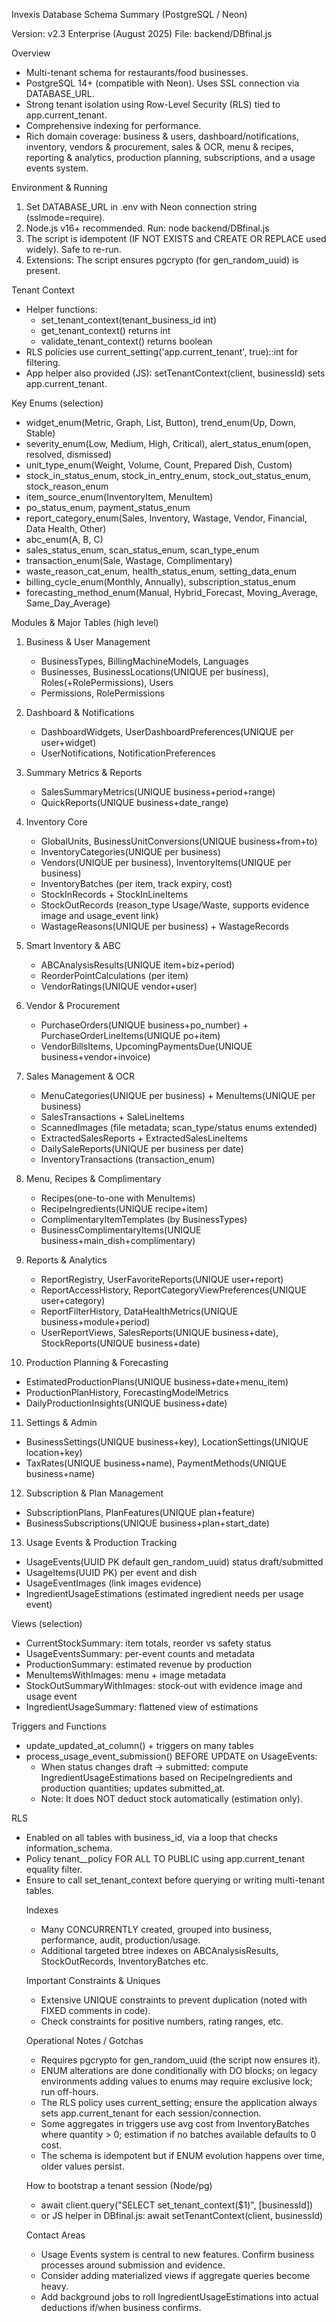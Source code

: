 Invexis Database Schema Summary (PostgreSQL / Neon)

Version: v2.3 Enterprise (August 2025)
File: backend/DBfinal.js

Overview
- Multi-tenant schema for restaurants/food businesses.
- PostgreSQL 14+ (compatible with Neon). Uses SSL connection via DATABASE_URL.
- Strong tenant isolation using Row-Level Security (RLS) tied to app.current_tenant.
- Comprehensive indexing for performance.
- Rich domain coverage: business & users, dashboard/notifications, inventory, vendors & procurement, sales & OCR, menu & recipes, reporting & analytics, production planning, subscriptions, and a usage events system.

Environment & Running
1) Set DATABASE_URL in .env with Neon connection string (sslmode=require).
2) Node.js v16+ recommended. Run: node backend/DBfinal.js
3) The script is idempotent (IF NOT EXISTS and CREATE OR REPLACE used widely). Safe to re-run.
4) Extensions: The script ensures pgcrypto (for gen_random_uuid) is present.

Tenant Context
- Helper functions:
  - set_tenant_context(tenant_business_id int)
  - get_tenant_context() returns int
  - validate_tenant_context() returns boolean
- RLS policies use current_setting('app.current_tenant', true)::int for filtering.
- App helper also provided (JS): setTenantContext(client, businessId) sets app.current_tenant.

Key Enums (selection)
- widget_enum(Metric, Graph, List, Button), trend_enum(Up, Down, Stable)
- severity_enum(Low, Medium, High, Critical), alert_status_enum(open, resolved, dismissed)
- unit_type_enum(Weight, Volume, Count, Prepared Dish, Custom)
- stock_in_status_enum, stock_in_entry_enum, stock_out_status_enum, stock_reason_enum
- item_source_enum(InventoryItem, MenuItem)
- po_status_enum, payment_status_enum
- report_category_enum(Sales, Inventory, Wastage, Vendor, Financial, Data Health, Other)
- abc_enum(A, B, C)
- sales_status_enum, scan_status_enum, scan_type_enum
- transaction_enum(Sale, Wastage, Complimentary)
- waste_reason_cat_enum, health_status_enum, setting_data_enum
- billing_cycle_enum(Monthly, Annually), subscription_status_enum
- forecasting_method_enum(Manual, Hybrid_Forecast, Moving_Average, Same_Day_Average)

Modules & Major Tables (high level)
1) Business & User Management
   - BusinessTypes, BillingMachineModels, Languages
   - Businesses, BusinessLocations(UNIQUE per business), Roles(+RolePermissions), Users
   - Permissions, RolePermissions

2) Dashboard & Notifications
   - DashboardWidgets, UserDashboardPreferences(UNIQUE per user+widget)
   - UserNotifications, NotificationPreferences

3) Summary Metrics & Reports
   - SalesSummaryMetrics(UNIQUE business+period+range)
   - QuickReports(UNIQUE business+date_range)

4) Inventory Core
   - GlobalUnits, BusinessUnitConversions(UNIQUE business+from+to)
   - InventoryCategories(UNIQUE per business)
   - Vendors(UNIQUE per business), InventoryItems(UNIQUE per business)
   - InventoryBatches (per item, track expiry, cost)
   - StockInRecords + StockInLineItems
   - StockOutRecords (reason_type Usage/Waste, supports evidence image and usage_event link)
   - WastageReasons(UNIQUE per business) + WastageRecords

5) Smart Inventory & ABC
   - ABCAnalysisResults(UNIQUE item+biz+period)
   - ReorderPointCalculations (per item)
   - VendorRatings(UNIQUE vendor+user)

6) Vendor & Procurement
   - PurchaseOrders(UNIQUE business+po_number) + PurchaseOrderLineItems(UNIQUE po+item)
   - VendorBillsItems, UpcomingPaymentsDue(UNIQUE business+vendor+invoice)

7) Sales Management & OCR
   - MenuCategories(UNIQUE per business) + MenuItems(UNIQUE per business)
   - SalesTransactions + SaleLineItems
   - ScannedImages (file metadata; scan_type/status enums extended)
   - ExtractedSalesReports + ExtractedSalesLineItems
   - DailySaleReports(UNIQUE per business per date)
   - InventoryTransactions (transaction_enum)

8) Menu, Recipes & Complimentary
   - Recipes(one-to-one with MenuItems)
   - RecipeIngredients(UNIQUE recipe+item)
   - ComplimentaryItemTemplates (by BusinessTypes)
   - BusinessComplimentaryItems(UNIQUE business+main_dish+complimentary)

9) Reports & Analytics
   - ReportRegistry, UserFavoriteReports(UNIQUE user+report)
   - ReportAccessHistory, ReportCategoryViewPreferences(UNIQUE user+category)
   - ReportFilterHistory, DataHealthMetrics(UNIQUE business+module+period)
   - UserReportViews, SalesReports(UNIQUE business+date), StockReports(UNIQUE business+date)

10) Production Planning & Forecasting
   - EstimatedProductionPlans(UNIQUE business+date+menu_item)
   - ProductionPlanHistory, ForecastingModelMetrics
   - DailyProductionInsights(UNIQUE business+date)

11) Settings & Admin
   - BusinessSettings(UNIQUE business+key), LocationSettings(UNIQUE location+key)
   - TaxRates(UNIQUE business+name), PaymentMethods(UNIQUE business+name)

12) Subscription & Plan Management
   - SubscriptionPlans, PlanFeatures(UNIQUE plan+feature)
   - BusinessSubscriptions(UNIQUE business+plan+start_date)

13) Usage Events & Production Tracking
   - UsageEvents(UUID PK default gen_random_uuid) status draft/submitted
   - UsageItems(UUID PK) per event and dish
   - UsageEventImages (link images evidence)
   - IngredientUsageEstimations (estimated ingredient needs per usage event)

Views (selection)
- CurrentStockSummary: item totals, reorder vs safety status
- UsageEventsSummary: per-event counts and metadata
- ProductionSummary: estimated revenue by production
- MenuItemsWithImages: menu + image metadata
- StockOutSummaryWithImages: stock-out with evidence image and usage event
- IngredientUsageSummary: flattened view of estimations

Triggers and Functions
- update_updated_at_column() + triggers on many tables
- process_usage_event_submission() BEFORE UPDATE on UsageEvents:
  - When status changes draft -> submitted: compute IngredientUsageEstimations based on RecipeIngredients and production quantities; updates submitted_at.
  - Note: It does NOT deduct stock automatically (estimation only).

RLS
- Enabled on all tables with business_id, via a loop that checks information_schema.
- Policy tenant_<table>_policy FOR ALL TO PUBLIC using app.current_tenant equality filter.
- Ensure to call set_tenant_context before querying or writing multi-tenant tables.

Indexes
- Many CONCURRENTLY created, grouped into business, performance, audit, production/usage.
- Additional targeted btree indexes on ABCAnalysisResults, StockOutRecords, InventoryBatches etc.

Important Constraints & Uniques
- Extensive UNIQUE constraints to prevent duplication (noted with FIXED comments in code).
- Check constraints for positive numbers, rating ranges, etc.

Operational Notes / Gotchas
- Requires pgcrypto for gen_random_uuid (the script now ensures it).
- ENUM alterations are done conditionally with DO blocks; on legacy environments adding values to enums may require exclusive lock; run off-hours.
- The RLS policy uses current_setting; ensure the application always sets app.current_tenant for each session/connection.
- Some aggregates in triggers use avg cost from InventoryBatches where quantity > 0; estimation if no batches available defaults to 0 cost.
- The schema is idempotent but if ENUM evolution happens over time, older values persist.

How to bootstrap a tenant session (Node/pg)
- await client.query("SELECT set_tenant_context($1)", [businessId])
- or JS helper in DBfinal.js: await setTenantContext(client, businessId)

Contact Areas
- Usage Events system is central to new features. Confirm business processes around submission and evidence.
- Consider adding materialized views if aggregate queries become heavy.
- Add background jobs to roll IngredientUsageEstimations into actual deductions if/when business confirms.
